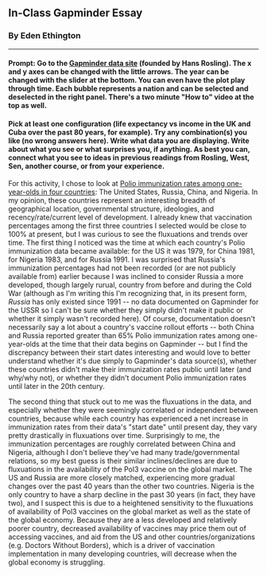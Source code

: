 ## In-Class Gapminder Essay

### By Eden Ethington
---

#### Prompt: Go to the [Gapminder data site](gapminder.org) (founded by Hans Rosling). The x and y axes can be changed with the little arrows. The year can be changed with the slider at the bottom. You can even have the plot play through time. Each bubble represents a nation and can be selected and deselected in the right panel. There's a two minute "How to" video at the top as well.
#### Pick at least one configuration (life expectancy vs income in the UK and Cuba over the past 80 years, for example). Try any combination(s) you like (no wrong answers here). Write what data you are displaying. Write about what you see or what surprises you, if anything. As best you can, connect what you see to ideas in previous readings from Rosling, West, Sen, another course, or from your experience.

For this activity, I chose to look at [Polio immunization rates among one-year-olds in four countries](https://www.gapminder.org/tools/#$model$markers$line$encoding$y$data$concept=pol3_vacc&space@=country&=time;&source=fasttrack;&scale$type:null&domain:null&zoomed:null;;;;;;&chart-type=linechart&url=v1): The United States, Russia, China, and Nigeria. In my opinion, these countries represent an interesting breadth of geographical location, governmental structure, ideologies, and recency/rate/current level of development. I already knew that vaccination percentages among the first three countries I selected would be close to 100% at present, but I was curious to see the fluxuations and trends over time. The first thing I noticed was the time at which each country's Polio immunization data became available: for the US it was 1979, for China 1981, for Nigeria 1983, and for Russia 1991. I was surprised that Russia's immunization percentages had not been recorded (or are not publicly available from) earlier because I was inclined to consider Russia a more developed, though largely rurual, country from before and during the Cold War (although as I'm writing this I'm recognizing that, in its present form, *Russia* has only existed since 1991 -- no data documented on Gapminder for the USSR so I can't be sure whether they simply didn't make it public or whether it simply wasn't recorded here). Of course, documentation doesn't necessarily say a lot about a country's vaccine rollout efforts -- both China and Russia reported greater than 65% Polio immunization rates among one-year-olds at the time that their data begins on Gapminder -- but I find the discrepancy between their start dates interesting and would love to better understand whether it's due simply to Gapminder's data source(s), whether these countries didn't make their immunization rates public until later (and why/why not), or whether they didn't document Polio immunization rates until later in the 20th century. 

The second thing that stuck out to me was the fluxuations in the data, and especially whether they were seemingly correlated or independent between countries, because while each country has experienced a net increase in immunization rates from their data's "start date" until present day, they vary pretty drastically in fluxuations over time. Surprisingly to me, the immunization percentages are roughly correlated between China and Nigeria, although I don't believe they've had many trade/governmental relations, so my best guess is their similar inclines/declines are due to fluxuations in the availability of the Pol3 vaccine on the global market. The US and Russia are more closely matched, experiencing more gradual changes over the past 40 years than the other two countries. Nigeria is the only country to have a sharp decline in the past 30 years (in fact, they have two), and I suspect this is due to a heightened sensitivity to the fluxuations of availability of Pol3 vaccines on the global market as well as the state of the global economy. Because they are a less developed and relatively poorer country, decreased availability of vaccines may price them out of accessing vaccines, and aid from the US and other countries/organizations (e.g. Doctors Without Borders), which is a driver of vaccination implementation in many developing countries, will decrease when the global economy is struggling.
